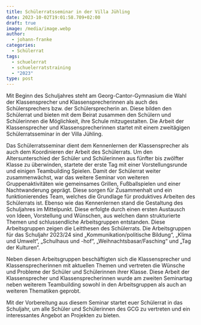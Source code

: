 ```yaml
---
title: Schülerratsseminar in der Villa Jühling
date: 2023-10-02T19:01:58.709+02:00
draft: true
image: /media/image.webp
author:
  - johann-franke
categories:
  - Schülerrat
tags:
  - schuelerrat
  - schuelerratstraining
  - "2023"
type: post
---
```

Mit Beginn des Schuljahres steht am Georg-Cantor-Gymnasium die Wahl der Klassensprecher und Klassensprecherinnen als auch des Schülersprechers bzw. der Schülersprecherin an. Diese bilden den Schülerrat und bieten mit dem Beirat zusammen den Schülern und Schülerinnen die Möglichkeit, ihre Schule mitzugestalten. Die Arbeit der Klassensprecher und Klassensprecherinnen startet mit einem zweitägigen Schülerratsseminar in der Villa Jühling.

Das Schülerratsseminar dient dem Kennenlernen der Klassensprecher als auch dem Koordinieren der Arbeit des Schülerrats. Um den Altersunterschied der Schüler und Schülerinnen aus fünfter bis zwölfter Klasse zu überwinden, startete der erste Tag mit einer Vorstellungsrunde und einigen Teambuilding Spielen. Damit der Schülerrat weiter zusammenwächst, war das weitere Seminar von weiteren Gruppenaktivitäten wie gemeinsames Grillen, Fußballspielen und einer Nachtwanderung geprägt. Diese sorgen für Zusammenhalt und ein funktionierendes Team, welches die Grundlage für produktives Arbeiten des Schülerrats ist. Ebenso wie das Kennenlernen stand die Gestaltung des Schuljahres im Mittelpunkt. Diese erfolgte durch einen ersten Austausch von Ideen, Vorstellung und Wünschen, aus welchen dann strukturierte Themen und schlussendliche Arbeitsgruppen entstanden. Diese Arbeitsgruppen zeigen die Leitthesen des Schülerrats. Die Arbeitsgruppen für das Schuljahr 2023/24 sind „Kommunikation/politische Bildung“, „Klima und Umwelt“, „Schulhaus und -hof“, „Weihnachtsbasar/Fasching“ und „Tag der Kulturen“.

Neben diesen Arbeitsgruppen beschäftigten sich die Klassensprecher und Klassensprecherinnen mit aktuellen Themen und vertreten die Wünsche und Probleme der Schüler und Schülerinnen ihrer Klasse. Diese Arbeit der Klassensprecher und Klassensprecherinnen wurde am zweiten Seminartag neben weiterem Teambuilding sowohl in den Arbeitsgruppen als auch an weiteren Thematiken geprobt.

Mit der Vorbereitung aus diesem Seminar startet euer Schülerrat in das Schuljahr, um alle Schüler und Schülerinnen des GCG zu vertreten und ein interessantes Angebot an Projekten zu bieten.

